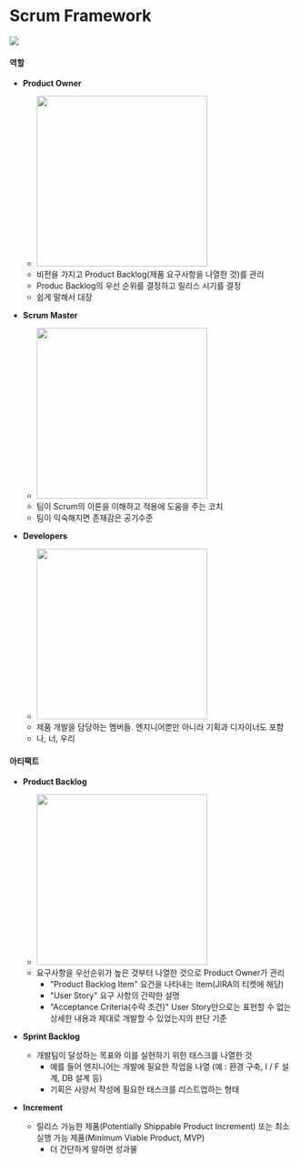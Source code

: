 # Scrum Framework

<img src="scrum-framework.png" border-effect="line"/>

#### 역할

- **Product Owner**
  - <img src="produect_owner.jpg" width="300" height="300" border-effect="line"/>
  - 비전을 가지고 Product Backlog(제품 요구사항을 나열한 것)를 관리 
  - Produc Backlog의 우선 순위를 결정하고 릴리스 시기를 결정
  - 쉽게 말해서 대장

- **Scrum Master**
  - <img src="scrum_master.jpg" width="300" height="300" border-effect="line"/> 
  - 팀이 Scrum의 이론을 이해하고 적용에 도움을 주는 코치
  - 팀이 익숙해지면 존재감은 공기수준

- **Developers**
  - <img src="developers.jpg" width="300" height="300" border-effect="line"/> 
  - 제품 개발을 담당하는 멤버들. 엔지니어뿐만 아니라 기획과 디자이너도 포함
  - 나, 너, 우리

#### 아티팩트

- **Product Backlog**
  - <img src="product_backlog.png" width="300" height="300" border-effect="line"/> 
  - 요구사항을 우선순위가 높은 것부터 나열한 것으로 Product Owner가 관리
    - "Product Backlog Item" 요건을 나타내는 Item(JIRA의 티켓에 해당)
    - "User Story" 요구 사항의 간략한 설명
    - "Acceptance Criteria(수락 조건)" User Story만으로는 표현할 수 없는 상세한 내용과 제대로 개발할 수 있었는지의 판단 기준

- **Sprint Backlog**
  - 개발팀이 달성하는 목표와 이를 실현하기 위한 태스크를 나열한 것
    - 예를 들어 엔지니어는 개발에 필요한 작업을 나열 (예 : 환경 구축, I / F 설계, DB 설계 등)
    - 기획은 사양서 작성에 필요한 태스크를 리스트업하는 형태

- **Increment**
  - 릴리스 가능한 제품(Potentially Shippable Product Increment) 또는 최소 실행 가능 제품(Minimum Viable Product, MVP)
    - 더 간단하게 말하면 성과물
